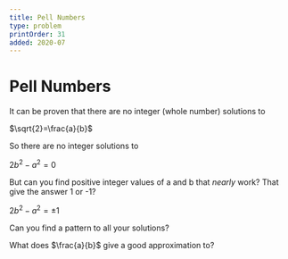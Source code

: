 ```yaml
---
title: Pell Numbers
type: problem
printOrder: 31
added: 2020-07
---
```


# Pell Numbers

It can be proven that there are no integer (whole number) solutions to

$\sqrt{2}=\frac{a}{b}$

So there are no integer solutions to

$2b^2 - a^2 = 0$

But can you find positive integer values of a and b that _nearly_ work? That give the answer 1 or -1?

$2b^2 - a^2 = \pm1$

Can you find a pattern to all your solutions?

What does $\frac{a}{b}$ give a good approximation to?
